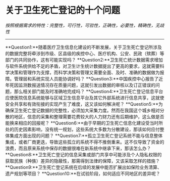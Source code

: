 ﻿# 关于卫生死亡登记的十个问题
*按照根据需求的特性：完整性，可行性，可验性，正确性，必要性，精确性，无歧性*


----------
**Question1:**随着医疗卫生信息化建设的不断发展，关于卫生死亡登记所涉及的数据完整将牵涉到市级、区县级的疾控中心、医疗机构、公安、民政（殡葬）等部门的共同协作，这有可能实现吗？
**Question2:**卫生死亡统计数据需求增加与软件系统供给不足的矛盾，对卫生计生统计数据提出了更高的要求，这就需要科学决策和管理作为支撑，而科学决策和管理又需要全面、及时、准确的数据做为报障。管理层和系统实现人员能协调好吗？
**Question3:**中国疾控中心报告了近年死因监测数报送情况存在质量问题，这就引发出数据的审核以及订正错误的问题，那么相关部门能及时准确地完成吗？
**Question4:**卫生死亡登记信息平台应使医院信息系统能够与区域卫生信息平台及其它外部系统进行信息共享，这就使安全共享和有效衔接的实现产生了难度，这又该如何解决呢？
**Question5:**为确保卫生死亡登记数据的完整性，必须加大采集力度。然而在我国这个城乡相对分散的地区，信息的采集和整理需要花费较大的人力财力还有后期维护，这么做是否能换来相应的回报呢？
**Question6:**由于早期的卫生死亡信息化建设受当时所处的历史因素影响，没有统一规划，这些系统大多数为分散建设，那该如何应付整体集成方面出现的问题？
**Question7:**孤立卫生死亡登记系统不能与信息整体集成，或者厂商更迭，导致这些孤立的系统不得不推倒重来。这不仅导致了资金的浪费，而且原来系统中保存的数据很难在新系统中继承下来，那该怎么办？
**Question8:**卫生死亡登记的信息采集或部门共享中可能涉及个人隐私权限的获取民族（种族）差异的隐蔽性，那需得到法律的保障，又该采取怎样的措施？
**Question9:**卫生死亡登记系统在后续的发展中能否扩展出如保险业务清算、遗产规划等项目？
**Question10:**在试验阶段，如何适应不同地区的差异呢？




